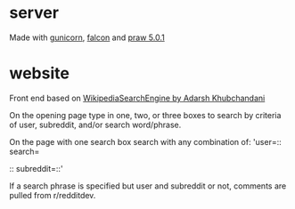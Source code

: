 # server

Made with [gunicorn](http://gunicorn.org), [falcon](https://falconframework.org/) and [praw 5.0.1](https://praw.readthedocs.io/en/latest/)
    	
# website

Front end based on [WikipediaSearchEngine by Adarsh Khubchandani](https://codepen.io/askhubchandani/full/rLKRoo/)

On the opening page type in one, two, or three boxes to search by criteria of user, subreddit, and/or search word/phrase.     

On the page with one search box search with any combination of: 'user=<username>:: search=<search phrase>:: subreddit=<subreddit>::'    

If a search phrase is specified but user and subreddit or not, comments are pulled from r/redditdev.   
